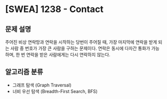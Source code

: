 # [SWEA] 1238 - Contact

## 문제 설명

주어진 비상 연락망과 연락을 시작하는 당번이 주어질 때, 가장 마지막에 연락을 받게 되는 사람 중 번호가 가장 큰 사람을 구하는 문제이다. 연락은 동시에 다자간 통화가 가능하며, 한 번 연락을 받은 사람에게는 다시 연락하지 않는다.

## 알고리즘 분류

- 그래프 탐색 (Graph Traversal)
- 너비 우선 탐색 (Breadth-First Search, BFS)
